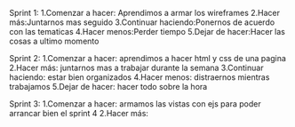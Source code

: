 Sprint 1:
1.Comenzar a hacer: Aprendimos a armar los wireframes
2.Hacer más:Juntarnos mas seguido
3.Continuar haciendo:Ponernos de acuerdo con las tematicas
4.Hacer menos:Perder tiempo
5.Dejar de hacer:Hacer las cosas a ultimo momento

Sprint 2:
1.Comenzar a hacer: aprendimos a hacer html y css de una pagina
2.Hacer más: juntarnos mas a trabajar durante la semana
3.Continuar haciendo: estar bien organizados
4.Hacer menos: distraernos mientras trabajamos
5.Dejar de hacer: hacer todo sobre la hora

Sprint 3:
1.Comenzar a hacer: armamos las vistas con ejs para poder arrancar bien el sprint 4
2.Hacer más: